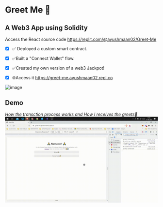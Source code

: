 # Greet Me 🙏
## A Web3 App using Solidity
Access the React source code https://replit.com/@ayushmaan02/Greet-Me

- [x] ✅ Deployed a custom smart contract.
- [x] ✅Built a "Connect Wallet" flow.
- [x] ✅Created my own version of a web3 Jackpot!
- [x] 🌐Access it https://greet-me.ayushmaan02.repl.co


![image](https://user-images.githubusercontent.com/66905426/171848752-84dfece4-da66-4d1c-92ef-512a0d7b79cc.png)

## **Demo**
*How the transction process works and How I receives the greets🚀*
![demo](demo.gif)

<!-- # Basic Sample Hardhat Project

This project demonstrates a basic Hardhat use case. It comes with a sample contract, a test for that contract, a sample script that deploys that contract, and an example of a task implementation, which simply lists the available accounts.

Try running some of the following tasks:

```shell
npx hardhat accounts
npx hardhat compile
npx hardhat clean
npx hardhat test
npx hardhat node
node scripts/sample-script.js
npx hardhat help
``` -->

